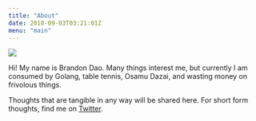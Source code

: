 ```yaml
---
title: "About"
date: 2018-09-03T03:21:01Z
menu: "main"
---
```

<img src="/me.jpg"/>
<!--more-->

Hi! My name is Brandon Dao. Many things interest me, but currently I am consumed by Golang, table tennis, Osamu Dazai, and wasting money on frivolous things.

Thoughts that are tangible in any way will be shared here. For short form thoughts, find me on [Twitter](https://twitter.com/daosyn).

